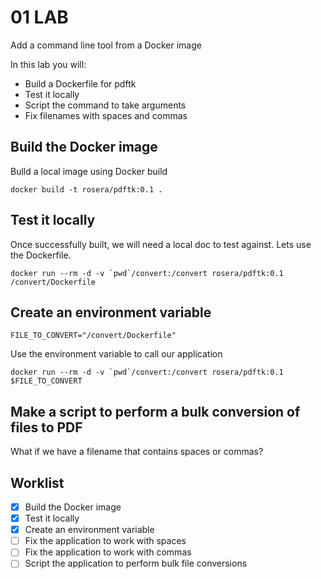 # 01 LAB
Add a command line tool from a Docker image

In this lab you will:

* Build a Dockerfile for pdftk
* Test it locally
* Script the command to take arguments
* Fix filenames with spaces and commas

## Build the Docker image

Bulld a local image using Docker build

```
docker build -t rosera/pdftk:0.1 .
```

## Test it locally

Once successfully built, we will need a local doc to test against. Lets use the Dockerfile.

```
docker run --rm -d -v `pwd`/convert:/convert rosera/pdftk:0.1 /convert/Dockerfile
```

## Create an environment variable
```
FILE_TO_CONVERT="/convert/Dockerfile"
```

Use the environment variable to call our application
```
docker run --rm -d -v `pwd`/convert:/convert rosera/pdftk:0.1 $FILE_TO_CONVERT
```

## Make a script to perform a bulk conversion of files to PDF

What if we have a filename that contains spaces or commas?

## Worklist
- [x] Build the Docker image
- [x] Test it locally
- [x] Create an environment variable
- [ ] Fix the application to work with spaces
- [ ] Fix the application to work with commas
- [ ] Script the application to perform bulk file conversions
